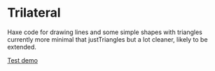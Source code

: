 # Trilateral
Haxe code for drawing lines and some simple shapes with triangles currently more minimal that justTriangles but a lot cleaner, likely to be extended.

[Test demo ](https://nanjizal.github.io/Trilateral/bin/)
